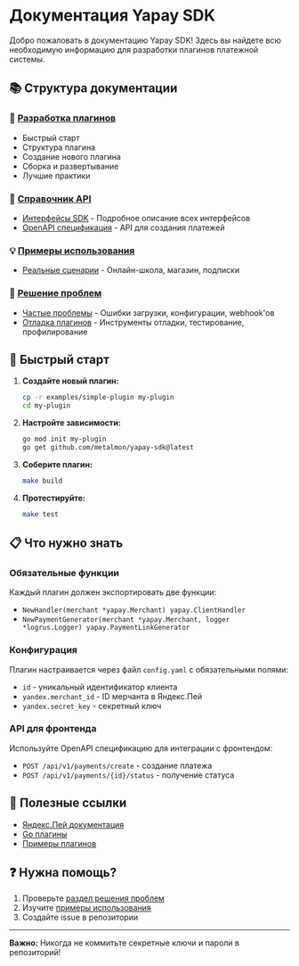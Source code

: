 # Документация Yapay SDK

Добро пожаловать в документацию Yapay SDK! Здесь вы найдете всю необходимую информацию для разработки плагинов платежной системы.

## 📚 Структура документации

### 🚀 [Разработка плагинов](development/getting-started.md)
- Быстрый старт
- Структура плагина
- Создание нового плагина
- Сборка и развертывание
- Лучшие практики

### 📖 [Справочник API](api-reference/)
- [Интерфейсы SDK](api-reference/interfaces.md) - Подробное описание всех интерфейсов
- [OpenAPI спецификация](api-reference/payment-api.yaml) - API для создания платежей

### 💡 [Примеры использования](examples/)
- [Реальные сценарии](examples/real-world-scenarios.md) - Онлайн-школа, магазин, подписки

### 🔧 [Решение проблем](troubleshooting/)
- [Частые проблемы](troubleshooting/common-issues.md) - Ошибки загрузки, конфигурации, webhook'ов
- [Отладка плагинов](troubleshooting/debugging.md) - Инструменты отладки, тестирование, профилирование

## 🎯 Быстрый старт

1. **Создайте новый плагин:**
   ```bash
   cp -r examples/simple-plugin my-plugin
   cd my-plugin
   ```

2. **Настройте зависимости:**
   ```bash
   go mod init my-plugin
   go get github.com/metalmon/yapay-sdk@latest
   ```

3. **Соберите плагин:**
   ```bash
   make build
   ```

4. **Протестируйте:**
   ```bash
   make test
   ```

## 📋 Что нужно знать

### Обязательные функции
Каждый плагин должен экспортировать две функции:
- `NewHandler(merchant *yapay.Merchant) yapay.ClientHandler`
- `NewPaymentGenerator(merchant *yapay.Merchant, logger *logrus.Logger) yapay.PaymentLinkGenerator`

### Конфигурация
Плагин настраивается через файл `config.yaml` с обязательными полями:
- `id` - уникальный идентификатор клиента
- `yandex.merchant_id` - ID мерчанта в Яндекс.Пей
- `yandex.secret_key` - секретный ключ

### API для фронтенда
Используйте OpenAPI спецификацию для интеграции с фронтендом:
- `POST /api/v1/payments/create` - создание платежа
- `POST /api/v1/payments/{id}/status` - получение статуса

## 🔗 Полезные ссылки

- [Яндекс.Пей документация](https://pay.yandex.ru/docs/ru/custom/backend/merchant-api/index)
- [Go плагины](https://pkg.go.dev/plugin)
- [Примеры плагинов](../examples/)

## ❓ Нужна помощь?

1. Проверьте [раздел решения проблем](troubleshooting/common-issues.md)
2. Изучите [примеры использования](examples/real-world-scenarios.md)
3. Создайте issue в репозитории

---

**Важно:** Никогда не коммитьте секретные ключи и пароли в репозиторий!
